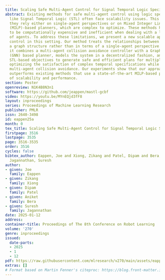 ```yaml
---
title: Scaling Safe Multi-Agent Control for Signal Temporal Logic Specifications
abstract: Existing methods for safe multi-agent control using logic specifications
  like Signal Temporal Logic (STL) often face scalability issues. This is because
  they rely either on single-agent perspectives or on Mixed Integer Linear Programming
  (MILP)-based planners, which are complex to optimize. These methods have proven
  to be computationally expensive and inefficient when dealing with a large number
  of agents. To address these limitations, we present a new scalable approach to multi-agent
  control in this setting. Our method treats the relationships between agents using
  a graph structure rather than in terms of a single-agent perspective. Moreover,
  it combines a multi-agent collision avoidance controller with a Graph Neural Network
  (GNN) based planner, models the system in a decentralized fashion, and trains on
  STL-based objectives to generate safe and efficient plans for multiple agents, thereby
  optimizing the satisfaction of complex temporal specifications while also facilitating
  multi-agent collision avoidance. Our experiments show that our approach significantly
  outperforms existing methods that use a state-of-the-art MILP-based planner in terms
  of scalability and performance.
section: Poster
openreview: N1K4B8N3n1
software: https://github.com/jeappen/mastl-gcbf
video: https://youtu.be/MYnEQjd3fF8
layout: inproceedings
series: Proceedings of Machine Learning Research
publisher: PMLR
issn: 2640-3498
id: eappen25a
month: 0
tex_title: Scaling Safe Multi-Agent Control for Signal Temporal Logic Specifications
firstpage: 3516
lastpage: 3535
page: 3516-3535
order: 3516
cycles: false
bibtex_author: Eappen, Joe and Xiong, Zikang and Patel, Dipam and Bera, Aniket and
  Jagannathan, Suresh
author:
- given: Joe
  family: Eappen
- given: Zikang
  family: Xiong
- given: Dipam
  family: Patel
- given: Aniket
  family: Bera
- given: Suresh
  family: Jagannathan
date: 2025-01-12
address:
container-title: Proceedings of The 8th Conference on Robot Learning
volume: '270'
genre: inproceedings
issued:
  date-parts:
  - 2025
  - 1
  - 12
pdf: https://raw.githubusercontent.com/mlresearch/v270/main/assets/eappen25a/eappen25a.pdf
extras: []
# Format based on Martin Fenner's citeproc: https://blog.front-matter.io/posts/citeproc-yaml-for-bibliographies/
---
```

